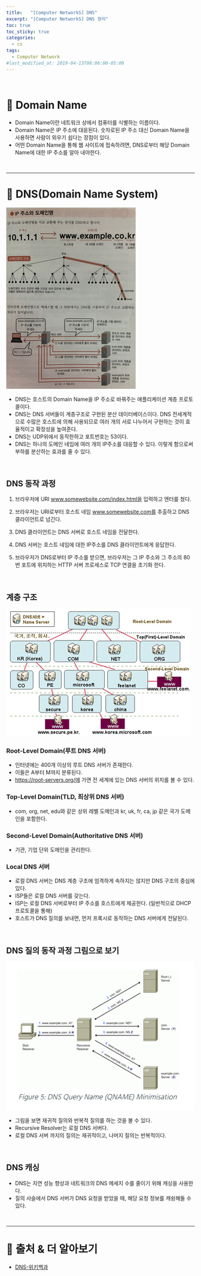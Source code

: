 ```yaml
---
title:   "[Computer NetworkS] DNS"
excerpt: "[Computer NetworkS] DNS 정리"
toc: true
toc_sticky: true
categories:
  - cs
tags:
  - Computer Network
#last_modified_at: 2019-04-13T08:06:00-05:00
---
```


<br>

# 📝 Domain Name

* Domain Name이란 네트워크 상에서 컴퓨터를 식별하는 이름이다. 
* Domain Name은 IP 주소에 대응된다. 숫자로된 IP 주소 대신 Domain Name을 사용하면 사람이 외우기 쉽다는 장점이 있다. 
* 어떤 Domain Name을 통해 웹 사이트에 접속하려면, DNS로부터 해당 Domain Name에 대한 IP 주소를 알아 내야한다. 

<br>

------



# 📝 DNS(Domain Name System)

![](../../../assets/images/2020-08-05-12-48-33.png)


* DNS는 호스트의 Domain Name을 IP 주소로 바꿔주는 애플리케이션 계층 프로토콜이다.
* DNS는 DNS 서버들이 계층구조로 구현된 분산 데이터베이스이다. DNS 전세계적으로 수많은 호스트에 의해 사용되므로 여러 개의 서로 나누어서 구현하는 것이 효율적이고 확장성을 높여준다. 
* DNS는 UDP위에서 동작한하고 포트번호는 53이다.
* DNS는 하나의 도메인 네임에 여러 개의 IP주소를 대응할 수 있다. 이렇게 함으로써 부하를 분산하는 효과를 줄 수 있다.

<br>

## DNS 동작 과정

1. 브라우저에 URI www.somewebsite.com/index.html을 입력하고 엔터를 쳤다.

2. 브라우저는 URI로부터 호스트 네임 www.somewebsite.com를 추출하고 DNS 클라이언트로 넘긴다.
3. DNS 클라이언트는 DNS 서버로 호스트 네임을 전달한다.
4. DNS 서버는 호스트 네임에 대한 IP주소를 DNS 클라이언트에게 응답한다.
5. 브라우저가 DNS로부터 IP 주소를 받으면, 브라우저는 그 IP 주소와 그 주소의 80번 포트에 위치하는 HTTP  서버 프로세스로 TCP 연결을 초기화 한다. 

<br>

## 계층 구조

![](../../../assets/images/2020-10-02-15-02-06.png)

### Root-Level Domain(루트 DNS 서버)

- 인터넷에는 400개 이상의 루트 DNS 서버가 존재한다.
- 이들은 A부터 M까지 분류된다. 
- https://root-servers.org/에 가면 전 세계에 있는 DNS 서버의 위치를 볼 수 있다.

### Top-Level Domain(TLD, 최상위 DNS 서버)

- com, org, net, edu와 같은 상위 레벨 도메인과 kr, uk, fr, ca, jp 같은 국가 도메인을 포함한다.

### Second-Level Domain(Authoritative DNS 서버)

- 기관, 기업 단위 도메인을 관리한다.

### Local DNS 서버

- 로컬 DNS 서버는 DNS 계층 구조에 엄격하게 속하지는 않지만 DNS 구조의 중심에 있다.
- ISP들은 로컬 DNS 서버를 갖는다. 
- ISP는 로컬 DNS 서버로부터 IP 주소를 호스트에게 제공한다. (일반적으로 DHCP 프로토콜을 통해)
- 호스트가 DNS 질의를 보내면, 먼저 프록시로 동작하는 DNS 서버에게 전달된다. 

<br>

## DNS 질의 동작 과정 그림으로 보기

![](../../../assets/images/2020-10-02-15-19-05.png)

- 그림을 보면 재귀적 질의와 반복적 질의를 하는 것을 볼 수 있다.
- Recursive Resolver는 로컬 DNS 서버다. 
- 로컬 DNS 서버 까지의 질의는 재귀적이고, 나머지 질의는 반복적이다. 

<br>

## DNS 캐싱 

- DNS는 지연 성능 향상과 네트워크의 DNS 메세지 수를 줄이기 위해 캐싱을 사용한다.
- 질의 사슬에서 DNS 서버가 DNS 요청을 받았을 때, 해당 요청 정보를 캐슁해둘 수 있다. 

<br>

------



# 🔎 출처 & 더 알아보기

- [DNS-위키백과](https://ko.wikipedia.org/wiki/DNS)



